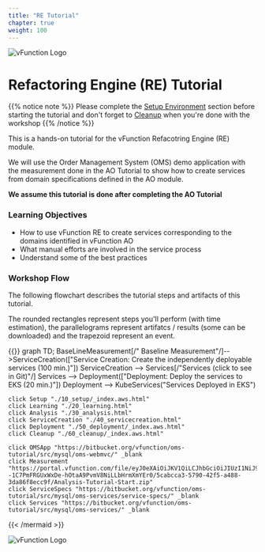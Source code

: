 ```yaml
---
title: "RE Tutorial"
chapter: true
weight: 100
---
```


![vFunction Logo](/images/vFunction.png)

# Refactoring Engine (RE) Tutorial

{{% notice note %}}
Please complete the [Setup Environment](/10_setup/_index.aws.html) section before starting the tutorial
and don't forget to [Cleanup](/300_cleanup/_index.aws.html) when you're done with the workshop
{{% /notice %}}

This is a hands-on tutorial for the vFunction Refacotring Engine (RE) module.

We will use the Order Management System (OMS) demo application with the measurement done in the AO Tutorial to show how to create services from domain specifications defined in the AO module.

**We assume this tutorial is done after completing the AO Tutorial**

### Learning Objectives

- How to use vFunction RE to create services corresponding to the domains identified in vFunction AO
- What manual efforts are involved in the service process
- Understand some of the best practices


### Workshop Flow

The following flowchart describes the tutorial steps and artifacts of this tutorial. 

The rounded rectangles represent steps you'll perform (with time estimation), the parallelograms represent artifatcs / results (some can be downloaded) and the trapezoid represent an event.

{{<mermaid align="center">}}
graph TD;
    BaseLineMeasurement[/" Baseline Measurement"/]-->ServiceCreation(["Service Creation: Create the independently deployable services (100 min.)"])
    ServiceCreation --> Services[/"Services (click to see in Git)"/]
    Services --> Deployment(["Deployment: Deploy the services to EKS (20 min.)"])
    Deployment --> KubeServices("Services Deployed in EKS")

    click Setup "./10_setup/_index.aws.html"
    click Learning "./20_learning.html"
    click Analysis "./30_analysis.html"
    click ServiceCreation "./40_servicecreation.html"
    click Deployment "./50_deployment/_index.aws.html"
    click Cleanup "./60_cleanup/_index.aws.html"

    click OMSApp "https://bitbucket.org/vfunction/oms-tutorial/src/mysql/oms-webmvc/" _blank
    click Measurement "https://portal.vfunction.com/file/eyJ0eXAiOiJKV1QiLCJhbGciOiJIUzI1NiJ9.eyJ1dWlkIjoiNWNhYmNjYTMtNTc5MC00MmY1LWE0ODgtM2RhODZmOGVjYzlmIn0.C--1C7PmFRGUxWxDe-hOtaA9PvmV8NiLLbHrmXmYEr0/5cabcca3-5790-42f5-a488-3da86f8ecc9f/Analysis-Tutorial-Start.zip"
    click ServiceSpecs "https://bitbucket.org/vfunction/oms-tutorial/src/mysql/oms-services/service-specs/" _blank
    click Services "https://bitbucket.org/vfunction/oms-tutorial/src/mysql/oms-services/" _blank
{{< /mermaid >}}

![vFunction Logo](/images/vFunction.png)


